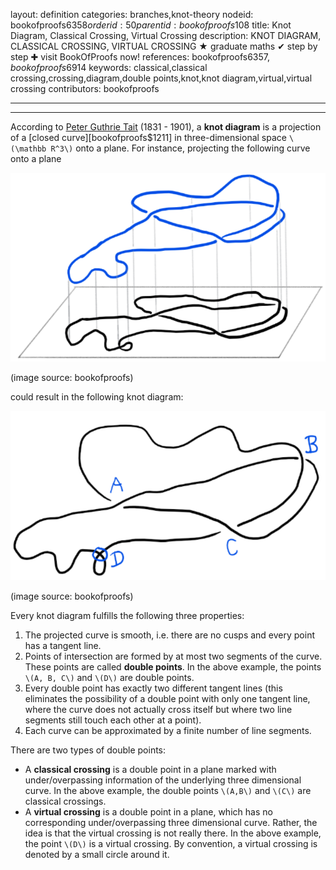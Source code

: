 layout: definition
categories: branches,knot-theory
nodeid: bookofproofs$6358
orderid: 50
parentid: bookofproofs$108
title: Knot Diagram, Classical Crossing, Virtual Crossing
description: KNOT DIAGRAM, CLASSICAL CROSSING, VIRTUAL CROSSING &#9733; graduate maths &#10004; step by step &#10010; visit BookOfProofs now!
references: bookofproofs$6357,bookofproofs$6914
keywords: classical,classical crossing,crossing,diagram,double points,knot,knot diagram,virtual,virtual crossing
contributors: bookofproofs


---


---

According to [Peter Guthrie Tait](https://mathshistory.st-andrews.ac.uk/Biographies/Tait/) (1831 - 1901), a **knot diagram** is a projection of a [closed curve][bookofproofs$1211] in three-dimensional space `\(\mathbb R^3\)` onto a plane. For instance, projecting the following curve onto a plane


![knotprojection](https://github.com/bookofproofs/bookofproofs.github.io/blob/main/_sources/_assets/images/examples/knotprojection.jpg?raw=true)

(image source: bookofproofs) 

could result in the following knot diagram:


![knotdiagram](https://github.com/bookofproofs/bookofproofs.github.io/blob/main/_sources/_assets/images/examples/knotdiagram.jpg?raw=true)

(image source: bookofproofs) 

Every knot diagram fulfills the following three properties:

1. The projected curve is smooth, i.e. there are no cusps and every point has a tangent line.
1. Points of intersection are formed by at most two segments of the curve. These points are called **double points**. In the above example, the points `\(A, B, C\)` and `\(D\)` are double points.
1. Every double point has exactly two different tangent lines (this eliminates the possibility of a double point with only one tangent line, where the curve does not actually cross itself but where two line segments still touch each other at a point). 
1. Each curve can be approximated by a finite number of line segments.

There are two types of double points:

* A **classical crossing** is a double point in a plane marked with under/overpassing information of the underlying three dimensional curve. In the above example, the double points `\(A,B\)` and `\(C\)` are classical crossings.
* A **virtual crossing** is a double point in a plane, which has no corresponding under/overpassing three dimensional curve. Rather, the idea is that the virtual crossing is not really there. In the above example, the point `\(D\)` is a virtual crossing. By convention, a virtual crossing is denoted by a small circle around it.
